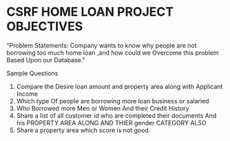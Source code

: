 # CSRF HOME LOAN PROJECT OBJECTIVES
"Problem Statements: Company wants to know why people are not borrowing too much home loan ,and how could we Overcome this problem Based Upon our Database."

Sample Questions

1.  Compare the Desire loan amount and property area along with Applicant Income 
2.  Which type Of people are borrowing more loan business or salaried
3.  Who Borrowed more Men or Women And their Credit History
4.  Share a list of all customer id who are completed their documents And his PROPERTY AREA ALONG AND THIER gender  CATEGORY ALSO
5. Share a property area which score is not good.
